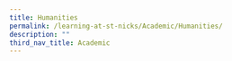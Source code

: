 ```yaml
---
title: Humanities
permalink: /learning-at-st-nicks/Academic/Humanities/
description: ""
third_nav_title: Academic
---
```

